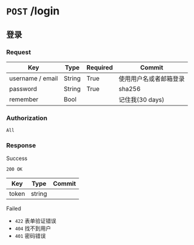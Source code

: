 # `POST` /login

## 登录

### Request

| Key | Type | Required | Commit |
| --- | --- | --- | --- |
| username / email | String | True | 使用用户名或者邮箱登录 |
| password | String | True | sha256 |
| remember | Bool | | 记住我(30 days) |

### Authorization

`All`

### Response

Success

`200 OK`

| Key | Type | Commit |
| --- | --- | --- |
| token | string | |

Failed

- `422` 表单验证错误
- `404` 找不到用户
- `401` 密码错误